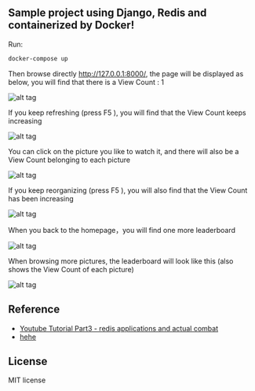 ## Sample project using Django, Redis and containerized by Docker!

Run:

```bash
docker-compose up
```

Then browse directly http://127.0.0.1:8000/, the page will be displayed as below, you will find that there is a View Count : 1

![alt tag](https://i.imgur.com/e6w8ufP.png)

If you keep refreshing (press F5 ), you will find that the View Count keeps increasing

![alt tag](https://i.imgur.com/ivf4HFr.png)


You can click on the picture you like to watch it, and there will also be a View Count belonging to each picture

![alt tag](https://i.imgur.com/8pXNI7z.png)


If you keep reorganizing (press F5 ), you will also find that the View Count has been increasing

![alt tag](https://i.imgur.com/fFYdLjm.png)


When you back to the homepage，you will find one more leaderboard


![alt tag](https://i.imgur.com/0sRMqjK.png)

When browsing more pictures, the leaderboard will look like this (also shows the View Count of each picture)

![alt tag](https://i.imgur.com/MKH0XBG.png)


## Reference
* [Youtube Tutorial Part3 - redis applications and actual combat](https://youtu.be/xFNkpyd4Ues)
* [hehe](https://google.com)

## License

MIT license